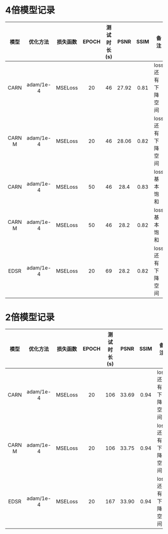 # 4倍模型记录

|  模型  | 优化方法  | 损失函数 | EPOCH | 测试时长(s) | PSNR  | SSIM | 备注             |
| :----: | :-------: | :------: | :---: | :---------: | :---: | :--: | ---------------- |
|  CARN  | adam/1e-4 | MSELoss  |  20   |     46      | 27.92 | 0.81 | loss还有下降空间 |
| CARN M | adam/1e-4 | MSELoss  |  20   |     46      | 28.06 | 0.82 | loss还有下降空间 |
|  CARN  | adam/1e-4 | MSELoss  |  50   |     46      | 28.4  | 0.83 | loss基本饱和     |
| CARN M | adam/1e-4 | MSELoss  |  50   |     46      | 28.2  | 0.82 | loss基本饱和     |
|  EDSR  | adam/1e-4 | MSELoss  |  20   |     69      | 28.2  | 0.82 | loss还有下降空间 |

# 2倍模型记录

|  模型  | 优化方法  | 损失函数 | EPOCH | 测试时长(s) | PSNR  | SSIM | 备注             |
| :----: | :-------: | :------: | :---: | :---------: | :---: | :--: | ---------------- |
|  CARN  | adam/1e-4 | MSELoss  |  20   |     106     | 33.69 | 0.94 | loss还有下降空间 |
| CARN M | adam/1e-4 | MSELoss  |  20   |     106     | 33.75 | 0.94 | loss还有下降空间 |
|  EDSR  | adam/1e-4 | MSELoss  |  20   |     167     | 33.90 | 0.94 | loss还有下降空间 |

